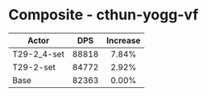 # Composite - cthun-yogg-vf
| Actor | DPS | Increase |
|---|:---:|:---:|
|T29-2_4-set|88818|7.84%|
|T29-2-set|84772|2.92%|
|Base|82363|0.00%|
